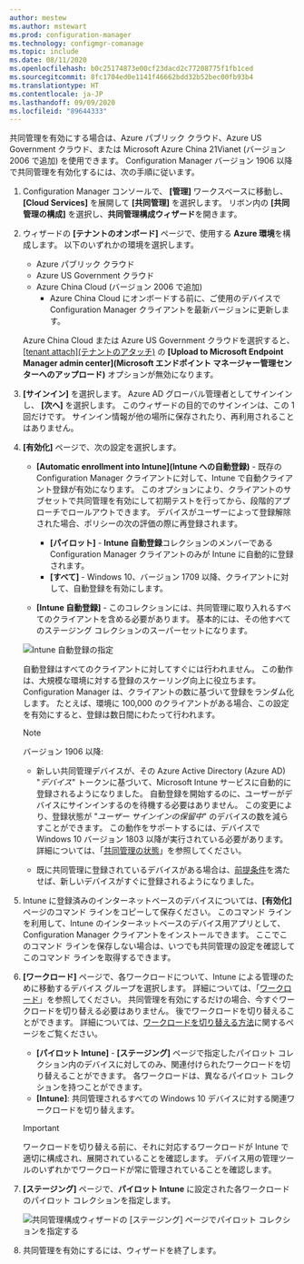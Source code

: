 ```yaml
---
author: mestew
ms.author: mstewart
ms.prod: configuration-manager
ms.technology: configmgr-comanage
ms.topic: include
ms.date: 08/11/2020
ms.openlocfilehash: b0c25174873e00cf23dacd2c77208775f1fb1ced
ms.sourcegitcommit: 8fc1704ed0e1141f46662bdd32b52bec00fb93b4
ms.translationtype: HT
ms.contentlocale: ja-JP
ms.lasthandoff: 09/09/2020
ms.locfileid: "89644333"
---
```

<!--3555750 FKA 1357954 --Don't apply H2/H3 in this include file since they are context driven by article-->

共同管理を有効にする場合は、Azure パブリック クラウド、Azure US Government クラウド、または Microsoft Azure China 21Vianet (バージョン 2006 で追加) を使用できます。 Configuration Manager バージョン 1906 以降で共同管理を有効化するには、次の手順に従います。

1. Configuration Manager コンソールで、 **[管理]** ワークスペースに移動し、 **[Cloud Services]** を展開して **[共同管理]** を選択します。 リボン内の **[共同管理の構成]** を選択し、**共同管理構成ウィザード**を開きます。

1. ウィザードの **[テナントのオンボード]** ページで、使用する **Azure 環境**を構成します。 以下のいずれかの環境を選択します。

   - Azure パブリック クラウド
   - Azure US Government クラウド<!--4075452-->
   - Azure China Cloud (バージョン 2006 で追加)<!--7133238-->
      - Azure China Cloud にオンボードする前に、ご使用のデバイスで Configuration Manager クライアントを最新バージョンに更新します。 <!--7630213--> 

   Azure China Cloud または Azure US Government クラウドを選択すると、[[tenant attach]\(テナントのアタッチ\)](../../tenant-attach/device-sync-actions.md) の **[Upload to Microsoft Endpoint Manager admin center]\(Microsoft エンドポイント マネージャー管理センターへのアップロード\)** オプションが無効になります。

1. **[サインイン]** を選択します。 Azure AD グローバル管理者としてサインインし、 **[次へ]** を選択します。 このウィザードの目的でのサインインは、この 1 回だけです。 サインイン情報が他の場所に保存されたり、再利用されることはありません。

1. **[有効化]** ページで、次の設定を選択します。

   - **[Automatic enrollment into Intune]\(Intune への自動登録\)** - 既存の Configuration Manager クライアントに対して、Intune で自動クライアント登録が有効になります。 このオプションにより、クライアントのサブセットで共同管理を有効にして初期テストを行ってから、段階的アプローチでロールアウトできます。 デバイスがユーザーによって登録解除された場合、ポリシーの次の評価の際に再登録されます。 <!--3330596-->

      - **[パイロット]** - **Intune 自動登録**コレクションのメンバーである Configuration Manager クライアントのみが Intune に自動的に登録されます。
      - **[すべて]** - Windows 10、バージョン 1709 以降、クライアントに対して、自動登録を有効にします。

   - **[Intune 自動登録]** - このコレクションには、共同管理に取り入れるすべてのクライアントを含める必要があります。 基本的には、その他すべてのステージング コレクションのスーパーセットになります。

   ![Intune 自動登録の指定 ](../media/3555750-co-management-onboarding-enablement.png)
      
      自動登録はすべてのクライアントに対してすぐには行われません。 この動作は、大規模な環境に対する登録のスケーリング向上に役立ちます。 Configuration Manager は、クライアントの数に基づいて登録をランダム化します。 たとえば、環境に 100,000 のクライアントがある場合、この設定を有効にすると、登録は数日間にわたって行われます。<!--1358003-->

      > [!Note]  
      > バージョン 1906 以降:
      >
      > - 新しい共同管理デバイスが、その Azure Active Directory (Azure AD) "*デバイス*" トークンに基づいて、Microsoft Intune サービスに自動的に登録されるようになりました。 自動登録を開始するのに、ユーザーがデバイスにサインインするのを待機する必要はありません。 この変更により、登録状態が "*ユーザー サインインの保留中*" のデバイスの数を減らすことができます。<!-- 4454491 --> この動作をサポートするには、デバイスで Windows 10 バージョン 1803 以降が実行されている必要があります。 詳細については、「[共同管理の状態](../how-to-monitor.md#co-management-enrollment-status)」を参照してください。
      >
      > - 既に共同管理に登録されているデバイスがある場合は、[前提条件](../overview.md#prerequisites)を満たせば、新しいデバイスがすぐに登録されるようになりました。<!--4321130-->

1. Intune に登録済みのインターネットベースのデバイスについては、**[有効化]** ページのコマンド ラインをコピーして保存ください。 このコマンド ラインを利用して、Intune のインターネットベースのデバイス用アプリとして、Configuration Manager クライアントをインストールできます。 ここでこのコマンド ラインを保存しない場合は、いつでも共同管理の設定を確認してこのコマンド ラインを取得するできます。

1. **[ワークロード]** ページで、各ワークロードについて、Intune による管理のために移動するデバイス グループを選択します。 詳細については、「[ワークロード](../workloads.md)」を参照してください。 共同管理を有効にするだけの場合、今すぐワークロードを切り替える必要はありません。 後でワークロードを切り替えることができます。 詳細については、[ワークロードを切り替える方法](../how-to-switch-workloads.md)に関するページをご覧ください。  

    - **[パイロット Intune]** - **[ステージング]** ページで指定したパイロット コレクション内のデバイスに対してのみ、関連付けられたワークロードを切り替えることができます。 各ワークロードは、異なるパイロット コレクションを持つことができます。
    - **[Intune]**: 共同管理されるすべての Windows 10 デバイスに対する関連ワークロードを切り替えます。  

    > [!Important]
    > ワークロードを切り替える前に、それに対応するワークロードが Intune で適切に構成され、展開されていることを確認します。 デバイス用の管理ツールのいずれかでワークロードが常に管理されていることを確認します。  

1. **[ステージング]** ページで、**パイロット Intune** に設定された各ワークロードのパイロット コレクションを指定します。

   ![共同管理構成ウィザードの [ステージング] ページでパイロット コレクションを指定する](../media/3555750-co-management-onboarding-staging.png)

1. 共同管理を有効にするには、ウィザードを終了します。
